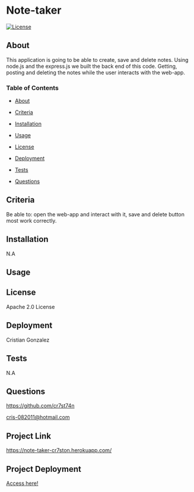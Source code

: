 
# Note-taker

[![License](https://img.shields.io/badge/License-Apache_2.0-yellowgreen.svg)](https://opensource.org/licenses/Apache-2.0)  

## About
This application is going to be able to create, save and delete notes. Using node.js and the express.js we built the back end of this code. Getting, posting and deleting the notes while the user interacts with the web-app.

### Table of Contents
 * [About](#About)

 * [Criteria](#Criteria)

 * [Installation](#Installation)

 * [Usage](#Usage)

 * [License](#License)

 * [Deployment](#Deployment)

 * [Tests](#Tests)

 * [Questions](#Questions)



## Criteria
Be able to: open the web-app and interact with it, save and delete button most work correctly.

## Installation
N.A

## Usage


## License
Apache 2.0 License

## Deployment
Cristian Gonzalez

## Tests
N.A

## Questions
 

https://github.com/cr7st74n

cris-082011@hotmail.com

## Project Link
https://note-taker-cr7ston.herokuapp.com/

## Project Deployment
[Access here!](https://note-taker-cr7ston.herokuapp.com/)

